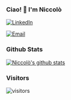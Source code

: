 ### Ciao! 👋 I'm Niccolò

<p> 
<a href="https://www.linkedin.com/in/niccol%C3%B2-zuppichini-16529a139/" target="_blank"><img alt="LinkedIn" src="https://img.shields.io/badge/linkedin-%230077B5.svg?&style=for-the-badge&logo=linkedin&logoColor=white" /></a> 

<a href="mailto:nick.zup@gmail.com" target="_blank"><img alt="Email" src="https://img.shields.io/badge/-nick.zup@gmail.com-c14438?style=flat-square&logo=Gmail&logoColor=white&link=mailto:nick.zup@gmail.com" /></a> 
</p>

### Github Stats
[![Niccolò's github stats](https://github-readme-stats.vercel.app/api?username=rage997&show_icons=true&hi&theme=dark&count_private=true&include_all_commits=true)](https://github.com/anuraghazra/github-readme-stats)

### Visitors
![visitors](https://visitor-badge.glitch.me/badge?page_id=rage997.count_visitors)
